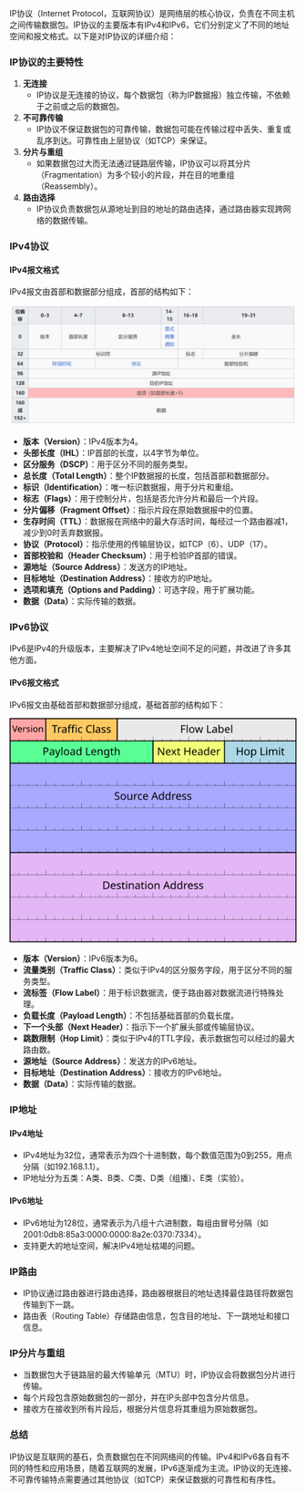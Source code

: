 IP协议（Internet Protocol，互联网协议）是网络层的核心协议，负责在不同主机之间传输数据包。IP协议的主要版本有IPv4和IPv6，它们分别定义了不同的地址空间和报文格式。以下是对IP协议的详细介绍：

### IP协议的主要特性

1. **无连接**
   - IP协议是无连接的协议，每个数据包（称为IP数据报）独立传输，不依赖于之前或之后的数据包。
2. **不可靠传输**
   - IP协议不保证数据包的可靠传输，数据包可能在传输过程中丢失、重复或乱序到达。可靠性由上层协议（如TCP）来保证。
3. **分片与重组**
   - 如果数据包过大而无法通过链路层传输，IP协议可以将其分片（Fragmentation）为多个较小的片段，并在目的地重组（Reassembly）。
4. **路由选择**
   - IP协议负责数据包从源地址到目的地址的路由选择，通过路由器实现跨网络的数据传输。

### IPv4协议

#### IPv4报文格式

IPv4报文由首部和数据部分组成，首部的结构如下：

![](image/ipv4.png)

- **版本（Version）**：IPv4版本为4。
- **头部长度（IHL）**：IP首部的长度，以4字节为单位。
- **区分服务（DSCP）**：用于区分不同的服务类型。
- **总长度（Total Length）**：整个IP数据报的长度，包括首部和数据部分。
- **标识（Identification）**：唯一标识数据报，用于分片和重组。
- **标志（Flags）**：用于控制分片，包括是否允许分片和最后一个片段。
- **分片偏移（Fragment Offset）**：指示片段在原始数据报中的位置。
- **生存时间（TTL）**：数据报在网络中的最大存活时间，每经过一个路由器减1，减少到0时丢弃数据报。
- **协议（Protocol）**：指示使用的传输层协议，如TCP（6）、UDP（17）。
- **首部校验和（Header Checksum）**：用于检验IP首部的错误。
- **源地址（Source Address）**：发送方的IP地址。
- **目标地址（Destination Address）**：接收方的IP地址。
- **选项和填充（Options and Padding）**：可选字段，用于扩展功能。
- **数据（Data）**：实际传输的数据。

### IPv6协议

IPv6是IPv4的升级版本，主要解决了IPv4地址空间不足的问题，并改进了许多其他方面。

#### IPv6报文格式

IPv6报文由基础首部和数据部分组成，基础首部的结构如下：

![](image/ipv6.png)

- **版本（Version）**：IPv6版本为6。
- **流量类别（Traffic Class）**：类似于IPv4的区分服务字段，用于区分不同的服务类型。
- **流标签（Flow Label）**：用于标识数据流，便于路由器对数据流进行特殊处理。
- **负载长度（Payload Length）**：不包括基础首部的负载长度。
- **下一个头部（Next Header）**：指示下一个扩展头部或传输层协议。
- **跳数限制（Hop Limit）**：类似于IPv4的TTL字段，表示数据包可以经过的最大路由数。
- **源地址（Source Address）**：发送方的IPv6地址。
- **目标地址（Destination Address）**：接收方的IPv6地址。
- **数据（Data）**：实际传输的数据。

### IP地址

#### IPv4地址

- IPv4地址为32位，通常表示为四个十进制数，每个数值范围为0到255，用点分隔（如192.168.1.1）。
- IP地址分为五类：A类、B类、C类、D类（组播）、E类（实验）。

#### IPv6地址

- IPv6地址为128位，通常表示为八组十六进制数，每组由冒号分隔（如2001:0db8:85a3:0000:0000:8a2e:0370:7334）。
- 支持更大的地址空间，解决IPv4地址枯竭的问题。

### IP路由

- IP协议通过路由器进行路由选择，路由器根据目的地址选择最佳路径将数据包传输到下一跳。
- 路由表（Routing Table）存储路由信息，包含目的地址、下一跳地址和接口信息。

### IP分片与重组

- 当数据包大于链路层的最大传输单元（MTU）时，IP协议会将数据包分片进行传输。
- 每个片段包含原始数据包的一部分，并在IP头部中包含分片信息。
- 接收方在接收到所有片段后，根据分片信息将其重组为原始数据包。

### 总结

IP协议是互联网的基石，负责数据包在不同网络间的传输。IPv4和IPv6各自有不同的特性和应用场景，随着互联网的发展，IPv6逐渐成为主流。IP协议的无连接、不可靠传输特点需要通过其他协议（如TCP）来保证数据的可靠性和有序性。
